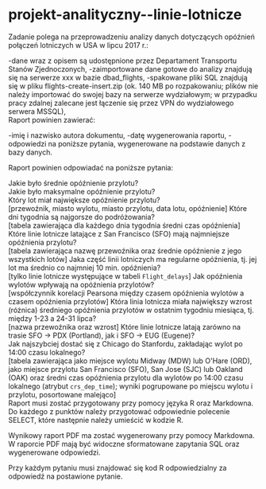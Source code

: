 # projekt-analityczny--linie-lotnicze

Zadanie polega na przeprowadzeniu analizy danych dotyczących opóźnień połączeń lotniczych w USA w lipcu 2017 r.:

-dane wraz z opisem są udostępnione przez Departament Transportu Stanów Zjednoczonych,
-zaimportowane dane gotowe do analizy znajdują się na serwerze xxx w bazie dbad_flights,
-spakowane pliki SQL znajdują się w pliku flights-create-insert.zip (ok. 140 MB po rozpakowaniu; plików nie należy importować do swojej bazy na serwerze wydziałowym; w przypadku pracy zdalnej zalecane jest łączenie się przez VPN do wydziałowego serwera MSSQL), <br>
Raport powinien zawierać: <br>

-imię i nazwisko autora dokumentu,
-datę wygenerowania raportu,
-odpowiedzi na poniższe pytania, wygenerowane na podstawie danych z bazy danych.

Raport powinien odpowiadać na poniższe pytania: <br>

Jakie było średnie opóźnienie przylotu?<br>
Jakie było maksymalne opóźnienie przylotu?<br>
Który lot miał największe opóźnienie przylotu?<br>
[przewoźnik, miasto wylotu, miasto przylotu, data lotu, opóźnienie]
Które dni tygodnia są najgorsze do podróżowania?<br>
[tabela zawierająca dla każdego dnia tygodnia średni czas opóźnienia]
Które linie lotnicze latające z San Francisco (SFO) mają najmniejsze opóźnienia przylotu?<br>
[tabela zawierająca nazwę przewoźnika oraz średnie opóźnienie z jego wszystkich lotów]
Jaka część linii lotniczych ma regularne opóźnienia, tj. jej lot ma średnio co najmniej 10 min. opóźnienia?<br>
[tylko linie lotnicze występujące w tabeli `Flight_delays`]
Jak opóźnienia wylotów wpływają na opóźnienia przylotów?<br>
[współczynnik korelacji Pearsona między czasem opóźnienia wylotów a czasem opóźnienia przylotów]
Która linia lotnicza miała największy wzrost (różnica) średniego opóźnienia przylotów w ostatnim tygodniu miesiąca, tj. między 1-23 a 24-31 lipca?<br>
[nazwa przewoźnika oraz wzrost]
Które linie lotnicze latają zarówno na trasie SFO → PDX (Portland), jak i SFO → EUG (Eugene)?<br>
Jak najszybciej dostać się z Chicago do Stanfordu, zakładając wylot po 14:00 czasu lokalnego?<br>
[tabela zawierająca jako miejsce wylotu Midway (MDW) lub O'Hare (ORD), jako miejsce przylotu San Francisco (SFO), San Jose (SJC) lub Oakland (OAK) oraz średni czas opóźnienia przylotu dla wylotów po 14:00 czasu lokalnego (atrybut `crs_dep_time`); wyniki pogrupowane po miejscu wylotu i przylotu, posortowane malejąco]<br>
Raport musi zostać przygotowany przy pomocy języka R oraz Markdowna. Do każdego z punktów należy przygotować odpowiednie polecenie SELECT, które następnie należy umieścić w kodzie R.<br>

Wynikowy raport PDF ma zostać wygenerowany przy pomocy Markdowna. W raporcie PDF mają być widoczne sformatowane zapytania SQL oraz wygenerowane odpowiedzi.<br>

Przy każdym pytaniu musi znajdować się kod R odpowiedzialny za odpowiedź na postawione pytanie.<br>



